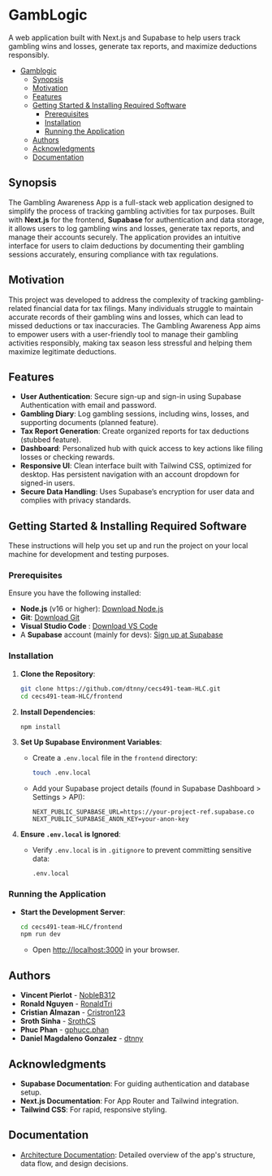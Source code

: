 # GambLogic

A web application built with Next.js and Supabase to help users track gambling wins and losses, generate tax reports, and maximize deductions responsibly.

- [Gamblogic](#gamblogic)
  * [Synopsis](#synopsis)
  * [Motivation](#motivation)
  * [Features](#features)
  * [Getting Started & Installing Required Software](#getting-started-and-installing-required-software)
    + [Prerequisites](#prerequisites)
    + [Installation](#installation)
    + [Running the Application](#running-the-application)
  * [Authors](#authors)
  * [Acknowledgments](#acknowledgments)
  * [Documentation](#documentation)

## Synopsis

The Gambling Awareness App is a full-stack web application designed to simplify the process of tracking gambling activities for tax purposes. Built with **Next.js** for the frontend, **Supabase** for authentication and data storage, it allows users to log gambling wins and losses, generate tax reports, and manage their accounts securely. The application provides an intuitive interface for users to claim deductions by documenting their gambling sessions accurately, ensuring compliance with tax regulations.

## Motivation

This project was developed to address the complexity of tracking gambling-related financial data for tax filings. Many individuals struggle to maintain accurate records of their gambling wins and losses, which can lead to missed deductions or tax inaccuracies. The Gambling Awareness App aims to empower users with a user-friendly tool to manage their gambling activities responsibly, making tax season less stressful and helping them maximize legitimate deductions.

## Features

- **User Authentication**: Secure sign-up and sign-in using Supabase Authentication with email and password.
- **Gambling Diary**: Log gambling sessions, including wins, losses, and supporting documents (planned feature).
- **Tax Report Generation**: Create organized reports for tax deductions (stubbed feature).
- **Dashboard**: Personalized hub with quick access to key actions like filing losses or checking rewards.
- **Responsive UI**: Clean interface built with Tailwind CSS, optimized for desktop. Has persistent navigation with an account dropdown for signed-in users.
- **Secure Data Handling**: Uses Supabase’s encryption for user data and complies with privacy standards.

## Getting Started & Installing Required Software

These instructions will help you set up and run the project on your local machine for development and testing purposes.

### Prerequisites

Ensure you have the following installed:

- **Node.js** (v16 or higher): [Download Node.js](https://nodejs.org/en/download/)
- **Git**: [Download Git](https://git-scm.com/downloads)
- **Visual Studio Code** : [Download VS Code](https://code.visualstudio.com/download)
- A **Supabase** account (mainly for devs): [Sign up at Supabase](https://supabase.com/)

### Installation

1. **Clone the Repository**:
   ```bash
   git clone https://github.com/dtnny/cecs491-team-HLC.git
   cd cecs491-team-HLC/frontend
   ```

2. **Install Dependencies**:
   ```bash
   npm install
   ```

3. **Set Up Supabase Environment Variables**:
   - Create a `.env.local` file in the `frontend` directory:
     ```bash
     touch .env.local
     ```
   - Add your Supabase project details (found in Supabase Dashboard > Settings > API):
     ```
     NEXT_PUBLIC_SUPABASE_URL=https://your-project-ref.supabase.co
     NEXT_PUBLIC_SUPABASE_ANON_KEY=your-anon-key
     ```

4. **Ensure `.env.local` is Ignored**:
   - Verify `.env.local` is in `.gitignore` to prevent committing sensitive data:
     ```
     .env.local
     ```

### Running the Application

- **Start the Development Server**:
   ```bash
   cd cecs491-team-HLC/frontend
   npm run dev
   ```
   - Open [http://localhost:3000](http://localhost:3000) in your browser.


## Authors

- **Vincent Pierlot** - [NobleB312](https://github.com/NobleB312)
- **Ronald Nguyen** - [RonaldTri](https://github.com/RonaldTri)
- **Cristian Almazan** - [Cristron123](https://github.com/Cristron123)
- **Sroth Sinha** - [SrothCS](https://github.com/SrothCS)
- **Phuc Phan** - [gphucc.phan](https://github.com/gphucc.phan)
- **Daniel Magdaleno Gonzalez** - [dtnny](https://github.com/dtnny)

## Acknowledgments

- **Supabase Documentation**: For guiding authentication and database setup.
- **Next.js Documentation**: For App Router and Tailwind integration.
- **Tailwind CSS**: For rapid, responsive styling.

## Documentation

- [Architecture Documentation](frontend/docs/architecture.md): Detailed overview of the app's structure, data flow, and design decisions.
